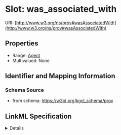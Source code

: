 # Slot: was_associated_with

URI: [http://www.w3.org/ns/prov#wasAssociatedWith](http://www.w3.org/ns/prov#wasAssociatedWith)



<!-- no inheritance hierarchy -->




## Properties

* Range: [Agent](Agent.md)
* Multivalued: None







## Identifier and Mapping Information







### Schema Source


* from schema: https://w3id.org/kgcl_schema/prov




## LinkML Specification

<details>
```yaml
name: was associated with
from_schema: https://w3id.org/kgcl_schema/prov
rank: 1000
slot_uri: prov:wasAssociatedWith
alias: was_associated_with
domain_of:
- activity
range: agent
inlined: false

```
</details>